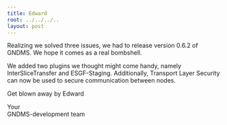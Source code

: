 ```yaml
---
title: Edward
root: ../../../..
layout: post
---
```



Realizing we solved three issues, we had to release version 0.6.2 of GNDMS. We hope it comes as a real bombshell.

We added two plugins we thought might come handy, namely InterSliceTransfer and ESGF-Staging.
Additionally, Transport Layer Security can now be used to secure communication between nodes.

Get blown away by Edward

Your <br>
GNDMS-development team
